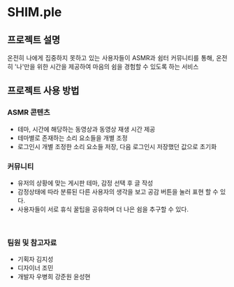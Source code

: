 # SHIM.ple

## 프로젝트 설명
<p align="justify">
온전히 나에게 집중하지 못하고 있는 사용자들이 ASMR과 쉼터 커뮤니티를 통해, 온전히 '나'만을 위한 시간을 제공하여 마음의 쉼을 경험할 수 있도록 하는 서비스</p>

## 프로젝트 사용 방법

### ASMR 콘텐츠
- 테마, 시간에 해당하는 동영상과 동영상 재생 시간 제공
- 테마별로 존재하는 소리 요소들을 개별 조정
- 로그인시 개별 조정한 소리 요소들 저장, 다음 로그인시 저장했던 값으로 초기화
### 커뮤니티
- 유저의 상황에 맞는 게시판 테마, 감정 선택 후 글 작성
- 감정상태에 따라 분류된 다른 사용자의 생각을 보고 공감 버튼을 눌러 표현 할 수 있다.
- 사용자들이 서로 휴식 꿀팁을 공유하며 더 나은 쉼을 추구할 수 있다.
<br>

### 팀원 및 참고자료
- 기획자 김지성<br>
- 디자이너 조민<br>
- 개발자 우병희 강준원 윤성현<br>
